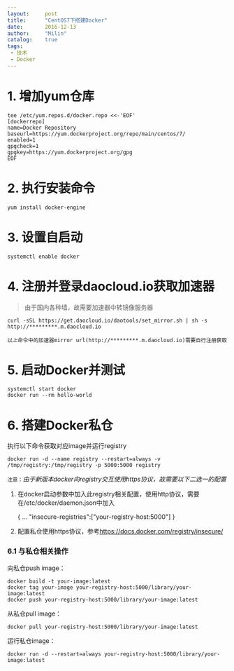 ```yaml
---
layout:     post
title:      "CentOS7下搭建Docker"
date:       2016-12-13
author:     "Milin"
catalog:    true
tags:
 - 技术
 - Docker
---
```


# 1. 增加yum仓库
    tee /etc/yum.repos.d/docker.repo <<-'EOF'
    [dockerrepo]
    name=Docker Repository
    baseurl=https://yum.dockerproject.org/repo/main/centos/7/
    enabled=1
    gpgcheck=1
    gpgkey=https://yum.dockerproject.org/gpg
    EOF

# 2. 执行安装命令
    yum install docker-engine

# 3. 设置自启动
    systemctl enable docker

# 4. 注册并登录daocloud.io获取加速器
>由于国内各种墙，故需要加速器中转镜像服务器

    curl -sSL https://get.daocloud.io/daotools/set_mirror.sh | sh -s http://*********.m.daocloud.io

`以上命令中的加速器mirror url(http://*********.m.daocloud.io)需要自行注册获取`

# 5. 启动Docker并测试
    systemctl start docker
    docker run --rm hello-world

# 6. 搭建Docker私仓
执行以下命令获取对应image并运行registry

    docker run -d --name registry --restart=always -v /tmp/registry:/tmp/registry -p 5000:5000 registry

`注意：`*由于新版本docker向registry交互使用https协议，故需要以下二选一的配置*

1. 在docker启动参数中加入此registry相关配置，使用http协议，需要在/etc/docker/daemon.json中加入

    {
        ...
        "insecure-registries":["your-registry-host:5000"]
    }

2. 配置私仓使用https协议，参考<https://docs.docker.com/registry/insecure/>

### 6.1 与私仓相关操作
向私仓push image：

    docker build -t your-image:latest
    docker tag your-image your-registry-host:5000/library/your-image:latest
    docker push your-registry-host:5000/library/your-image:latest

从私仓pull image：

    docker pull your-registry-host:5000/library/your-image:latest

运行私仓image：

    docker run -d --restart=always your-registry-host:5000/library/your-image:latest

